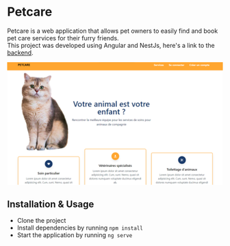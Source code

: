 # Petcare

Petcare is a web application that allows pet owners to easily find and book pet care services for their furry friends.  
This project was developed using Angular and NestJs, here's a link to the [backend](https://github.com/safa-abidi/petcare_back/).  

<img src="assets/home.png" />  

## Installation & Usage
- Clone the project 
- Install dependencies by running ``npm install``  
- Start the application by running ``ng serve``
